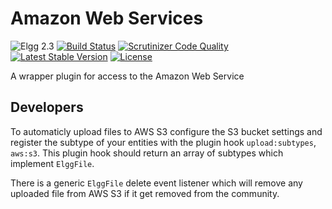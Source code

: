 Amazon Web Services
===================

![Elgg 2.3](https://img.shields.io/badge/Elgg-2.3-green.svg)
[![Build Status](https://scrutinizer-ci.com/g/ColdTrick/aws/badges/build.png?b=master)](https://scrutinizer-ci.com/g/ColdTrick/aws/build-status/master)
[![Scrutinizer Code Quality](https://scrutinizer-ci.com/g/ColdTrick/aws/badges/quality-score.png?b=master)](https://scrutinizer-ci.com/g/ColdTrick/aws/?branch=master)
[![Latest Stable Version](https://poser.pugx.org/coldtrick/aws/v/stable.svg)](https://packagist.org/packages/coldtrick/aws)
[![License](https://poser.pugx.org/coldtrick/aws/license.svg)](https://packagist.org/packages/coldtrick/aws)

A wrapper plugin for access to the Amazon Web Service

Developers
----------

To automaticly upload files to AWS S3 configure the S3 bucket settings and register the subtype of your entities with the plugin hook
`upload:subtypes`, `aws:s3`. This plugin hook should return an array of subtypes which implement `ElggFile`.

There is a generic `ElggFile` delete event listener which will remove any uploaded file from AWS S3 if it get removed from the community.
